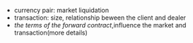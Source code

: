 - currency pair: market liquidation
- transaction: size, relationship beween the client and dealer
- *the terms of the forward contract*,influence the market and transaction(more details)